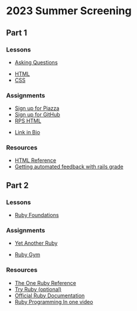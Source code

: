 # 2023 Summer Screening

## Part 1

### Lessons
<!-- TODO: add some overview -->
- [Asking Questions](../slides/asking-questions/index)
<!-- TODO: combine. -->
- [HTML](../slides/html/index)
- [CSS](../slides/css/index)
<!-- help with debugging? -->

### Assignments
- [Sign up for Piazza](../assignments/signup-for-piazza/index)
- [Sign up for GitHub](../assignments/signup-for-github/)
- [RPS HTML](../assignments/rps-html)
<!--- [RPS CSS](../assignments/rps-css) -->
- [Link in Bio](../assignments/link-in-bio)
<!-- TODO: add apprentice profile page to link in bio -->

### Resources
<!-- how to push commit with git? -->
- [HTML Reference](https://chapters.firstdraft.com/chapters/771)
- [Getting automated feedback with rails grade](https://chapters.firstdraft.com/chapters/777)

## Part 2

### Lessons
<!-- TODO: more readings / support on ruby? -->
<!-- TODO: show how to use irb in codespaces -->
- [Ruby Foundations](../slides/ruby-foundations/index)
<!-- TODO: maybe some intro to using APIs, assessment on implementation -->
<!-- TODO: maybe focus more on ruby basics? -->

### Assignments
- [Yet Another Ruby](../assignments/yet-another-ruby)
<!-- TODO: Maybe something with APIs? -->
- [Ruby Gym](../assignments/ruby-gym)

### Resources
- [The One Ruby Reference](https://chapters.firstdraft.com/chapters/774)
- [Try Ruby (optional)](https://try.ruby-lang.org/)
- [Official Ruby Documentation](https://ruby-doc.org/)
- [Ruby Programming In one video](https://youtu.be/8wZ2ZD--VTk)
